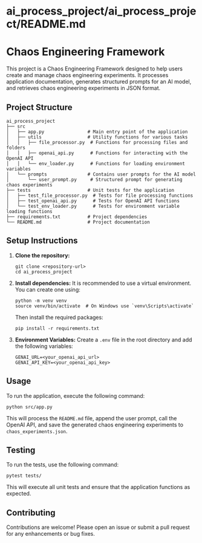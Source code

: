 # ai_process_project/ai_process_project/README.md

# Chaos Engineering Framework

This project is a Chaos Engineering Framework designed to help users create and manage chaos engineering experiments. It processes application documentation, generates structured prompts for an AI model, and retrieves chaos engineering experiments in JSON format.

## Project Structure

```
ai_process_project
├── src
│   ├── app.py                # Main entry point of the application
│   ├── utils                 # Utility functions for various tasks
│   │   ├── file_processor.py  # Functions for processing files and folders
│   │   ├── openai_api.py      # Functions for interacting with the OpenAI API
│   │   └── env_loader.py      # Functions for loading environment variables
│   └── prompts               # Contains user prompts for the AI model
│       └── user_prompt.py     # Structured prompt for generating chaos experiments
├── tests                     # Unit tests for the application
│   ├── test_file_processor.py  # Tests for file processing functions
│   ├── test_openai_api.py      # Tests for OpenAI API functions
│   └── test_env_loader.py      # Tests for environment variable loading functions
├── requirements.txt          # Project dependencies
└── README.md                 # Project documentation
```

## Setup Instructions

1. **Clone the repository:**
   ```
   git clone <repository-url>
   cd ai_process_project
   ```

2. **Install dependencies:**
   It is recommended to use a virtual environment. You can create one using:
   ```
   python -m venv venv
   source venv/bin/activate  # On Windows use `venv\Scripts\activate`
   ```
   Then install the required packages:
   ```
   pip install -r requirements.txt
   ```

3. **Environment Variables:**
   Create a `.env` file in the root directory and add the following variables:
   ```
   GENAI_URL=<your_openai_api_url>
   GENAI_API_KEY=<your_openai_api_key>
   ```

## Usage

To run the application, execute the following command:
```
python src/app.py
```

This will process the `README.md` file, append the user prompt, call the OpenAI API, and save the generated chaos engineering experiments to `chaos_experiments.json`.

## Testing

To run the tests, use the following command:
```
pytest tests/
```

This will execute all unit tests and ensure that the application functions as expected.

## Contributing

Contributions are welcome! Please open an issue or submit a pull request for any enhancements or bug fixes.